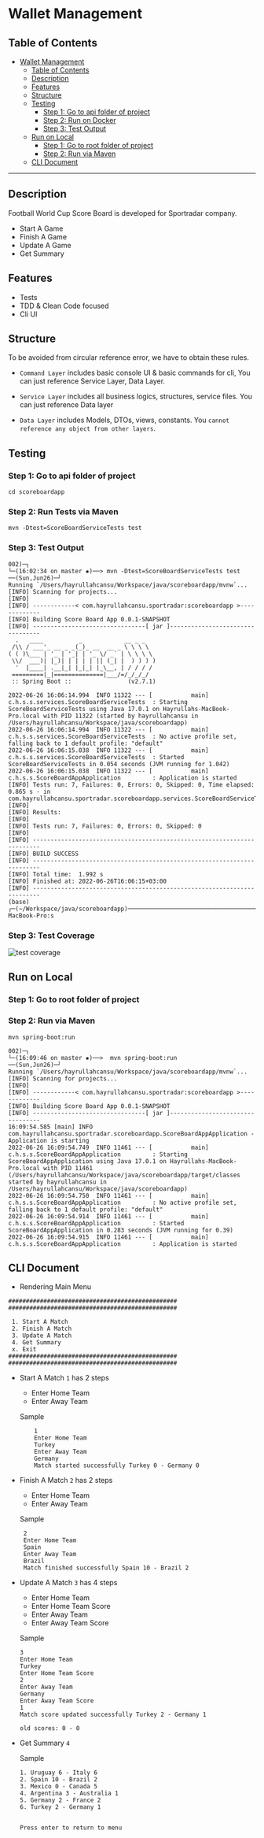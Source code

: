 # Wallet Management

## Table of Contents

- [Wallet Management](#wallet-management)
    - [Table of Contents](#table-of-contents)
    - [Description](#description)
    - [Features](#features)
    - [Structure](#structure)
    - [Testing](#testing)
        - [Step 1: Go to api folder of project](#step-1-go-to-api-folder-of-project)
        - [Step 2: Run on Docker](#step-2-run-on-docker)
        - [Step 3: Test Output](#step-3-test-output)
    - [Run on Local](#run-on-local)
        - [Step 1: Go to root folder of project](#step-1-go-to-root-folder-of-project)
        - [Step 2: Run via Maven](#step-2-run-via-maven)
    - [CLI Document](#cli-document)

---

## Description

Football World Cup Score Board is developed for Sportradar company.
* Start A Game
* Finish A Game
* Update A Game
* Get Summary


## Features

* Tests
* TDD & Clean Code focused
* Cli UI

## Structure

To be avoided from circular reference error, we have to obtain these rules.

* `Command Layer` includes basic console UI & basic commands for cli, You can just reference Service Layer, Data Layer.

* `Service Layer` includes all business logics, structures, service files. You can just reference Data layer

* `Data Layer` includes Models, DTOs, views, constants. You `cannot reference any object from other layers`.

## Testing

### Step 1: Go to api folder of project

```
cd scoreboardapp
```

### Step 2: Run Tests via Maven

```
mvn -Dtest=ScoreBoardServiceTests test
```

### Step 3: Test Output

```
002)─┐
└─(16:02:34 on master ✹)──> mvn -Dtest=ScoreBoardServiceTests test                                                                                                                        ──(Sun,Jun26)─┘
Running `/Users/hayrullahcansu/Workspace/java/scoreboardapp/mvnw`...
[INFO] Scanning for projects...
[INFO] 
[INFO] ------------< com.hayrullahcansu.sportradar:scoreboardapp >-------------
[INFO] Building Score Board App 0.0.1-SNAPSHOT
[INFO] --------------------------------[ jar ]---------------------------------
  .   ____          _            __ _ _
 /\\ / ___'_ __ _ _(_)_ __  __ _ \ \ \ \
( ( )\___ | '_ | '_| | '_ \/ _` | \ \ \ \
 \\/  ___)| |_)| | | | | || (_| |  ) ) ) )
  '  |____| .__|_| |_|_| |_\__, | / / / /
 =========|_|==============|___/=/_/_/_/
 :: Spring Boot ::                (v2.7.1)

2022-06-26 16:06:14.994  INFO 11322 --- [           main] c.h.s.s.services.ScoreBoardServiceTests  : Starting ScoreBoardServiceTests using Java 17.0.1 on Hayrullahs-MacBook-Pro.local with PID 11322 (started by hayrullahcansu in /Users/hayrullahcansu/Workspace/java/scoreboardapp)
2022-06-26 16:06:14.994  INFO 11322 --- [           main] c.h.s.s.services.ScoreBoardServiceTests  : No active profile set, falling back to 1 default profile: "default"
2022-06-26 16:06:15.038  INFO 11322 --- [           main] c.h.s.s.services.ScoreBoardServiceTests  : Started ScoreBoardServiceTests in 0.054 seconds (JVM running for 1.042)
2022-06-26 16:06:15.038  INFO 11322 --- [           main] c.h.s.s.ScoreBoardAppApplication         : Application is started
[INFO] Tests run: 7, Failures: 0, Errors: 0, Skipped: 0, Time elapsed: 0.865 s - in com.hayrullahcansu.sportradar.scoreboardapp.services.ScoreBoardServiceTests
[INFO] 
[INFO] Results:
[INFO] 
[INFO] Tests run: 7, Failures: 0, Errors: 0, Skipped: 0
[INFO] 
[INFO] ------------------------------------------------------------------------
[INFO] BUILD SUCCESS
[INFO] ------------------------------------------------------------------------
[INFO] Total time:  1.992 s
[INFO] Finished at: 2022-06-26T16:06:15+03:00
[INFO] ------------------------------------------------------------------------
(base) ┌─(~/Workspace/java/scoreboardapp)─────────────────────────────────────────────────────────────────────────────────────────────────────────────────────────(hayrullahcansu@Hayrullahs-MacBook-Pro:s
```

### Step 3: Test Coverage
![test coverage](https://raw.githubusercontent.com/hayrullahcansu/scoreboardapp/master/test%20coverage.png)


## Run on Local

### Step 1: Go to root folder of project

### Step 2: Run via Maven

```
mvn spring-boot:run
```

```
002)─┐
└─(16:09:46 on master ✹)──>  mvn spring-boot:run                                                                                                                                          ──(Sun,Jun26)─┘
Running `/Users/hayrullahcansu/Workspace/java/scoreboardapp/mvnw`...
[INFO] Scanning for projects...
[INFO] 
[INFO] ------------< com.hayrullahcansu.sportradar:scoreboardapp >-------------
[INFO] Building Score Board App 0.0.1-SNAPSHOT
[INFO] --------------------------------[ jar ]---------------------------------
16:09:54.585 [main] INFO com.hayrullahcansu.sportradar.scoreboardapp.ScoreBoardAppApplication - Application is starting
2022-06-26 16:09:54.749  INFO 11461 --- [           main] c.h.s.s.ScoreBoardAppApplication         : Starting ScoreBoardAppApplication using Java 17.0.1 on Hayrullahs-MacBook-Pro.local with PID 11461 (/Users/hayrullahcansu/Workspace/java/scoreboardapp/target/classes started by hayrullahcansu in /Users/hayrullahcansu/Workspace/java/scoreboardapp)
2022-06-26 16:09:54.750  INFO 11461 --- [           main] c.h.s.s.ScoreBoardAppApplication         : No active profile set, falling back to 1 default profile: "default"
2022-06-26 16:09:54.914  INFO 11461 --- [           main] c.h.s.s.ScoreBoardAppApplication         : Started ScoreBoardAppApplication in 0.283 seconds (JVM running for 0.39)
2022-06-26 16:09:54.915  INFO 11461 --- [           main] c.h.s.s.ScoreBoardAppApplication         : Application is started
```

## CLI Document

- Rendering Main Menu

```
################################################
################################################

 1. Start A Match
 2. Finish A Match
 3. Update A Match
 4. Get Summary
 x. Exit
################################################
################################################
```

- Start A Match `1` has 2 steps
    - Enter Home Team
    - Enter Away Team

  Sample
   ```
       1
       Enter Home Team
       Turkey
       Enter Away Team
       Germany
       Match started successfully Turkey 0 - Germany 0
   ```

- Finish A Match `2` has 2 steps
    - Enter Home Team
    - Enter Away Team

  Sample
   ```
    2
    Enter Home Team
    Spain
    Enter Away Team
    Brazil
    Match finished successfully Spain 10 - Brazil 2
   ```

- Update A Match `3` has 4 steps
    - Enter Home Team
    - Enter Home Team Score
    - Enter Away Team
    - Enter Away Team Score

  Sample
    ```
    3
    Enter Home Team
    Turkey
    Enter Home Team Score
    2
    Enter Away Team
    Germany
    Enter Away Team Score
    1
    Match score updated successfully Turkey 2 - Germany 1
    
    old scores: 0 - 0
    ```


- Get Summary `4`

  Sample
  ```
  1. Uruguay 6 - Italy 6
  2. Spain 10 - Brazil 2
  3. Mexico 0 - Canada 5
  4. Argentina 3 - Australia 1
  5. Germany 2 - France 2
  6. Turkey 2 - Germany 1
  
  
  Press enter to return to menu
  ```
